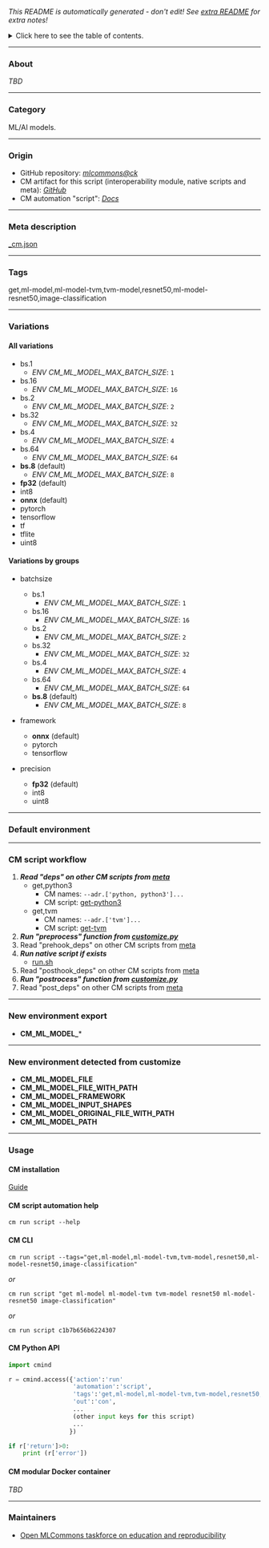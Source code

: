 *This README is automatically generated - don't edit! See [extra README](README-extra.md) for extra notes!*

<details>
<summary>Click here to see the table of contents.</summary>

* [About](#about)
* [Category](#category)
* [Origin](#origin)
* [Meta description](#meta-description)
* [Tags](#tags)
* [Variations](#variations)
  * [ All variations](#all-variations)
  * [ Variations by groups](#variations-by-groups)
* [Default environment](#default-environment)
* [CM script workflow](#cm-script-workflow)
* [New environment export](#new-environment-export)
* [New environment detected from customize](#new-environment-detected-from-customize)
* [Usage](#usage)
  * [ CM installation](#cm-installation)
  * [ CM script automation help](#cm-script-automation-help)
  * [ CM CLI](#cm-cli)
  * [ CM Python API](#cm-python-api)
  * [ CM modular Docker container](#cm-modular-docker-container)
* [Maintainers](#maintainers)

</details>

___
### About

*TBD*
___
### Category

ML/AI models.
___
### Origin

* GitHub repository: *[mlcommons@ck](https://github.com/mlcommons/ck/tree/master/cm-mlops)*
* CM artifact for this script (interoperability module, native scripts and meta): *[GitHub](https://github.com/mlcommons/ck/tree/master/cm-mlops/script/get-ml-model-resnet50-tvm)*
* CM automation "script": *[Docs](https://github.com/octoml/ck/blob/master/docs/list_of_automations.md#script)*

___
### Meta description
[_cm.json](_cm.json)

___
### Tags
get,ml-model,ml-model-tvm,tvm-model,resnet50,ml-model-resnet50,image-classification

___
### Variations
#### All variations
* bs.1
  - *ENV CM_ML_MODEL_MAX_BATCH_SIZE*: `1`
* bs.16
  - *ENV CM_ML_MODEL_MAX_BATCH_SIZE*: `16`
* bs.2
  - *ENV CM_ML_MODEL_MAX_BATCH_SIZE*: `2`
* bs.32
  - *ENV CM_ML_MODEL_MAX_BATCH_SIZE*: `32`
* bs.4
  - *ENV CM_ML_MODEL_MAX_BATCH_SIZE*: `4`
* bs.64
  - *ENV CM_ML_MODEL_MAX_BATCH_SIZE*: `64`
* **bs.8** (default)
  - *ENV CM_ML_MODEL_MAX_BATCH_SIZE*: `8`
* **fp32** (default)
* int8
* **onnx** (default)
* pytorch
* tensorflow
* tf
* tflite
* uint8

#### Variations by groups

  * batchsize
    * bs.1
      - *ENV CM_ML_MODEL_MAX_BATCH_SIZE*: `1`
    * bs.16
      - *ENV CM_ML_MODEL_MAX_BATCH_SIZE*: `16`
    * bs.2
      - *ENV CM_ML_MODEL_MAX_BATCH_SIZE*: `2`
    * bs.32
      - *ENV CM_ML_MODEL_MAX_BATCH_SIZE*: `32`
    * bs.4
      - *ENV CM_ML_MODEL_MAX_BATCH_SIZE*: `4`
    * bs.64
      - *ENV CM_ML_MODEL_MAX_BATCH_SIZE*: `64`
    * **bs.8** (default)
      - *ENV CM_ML_MODEL_MAX_BATCH_SIZE*: `8`

  * framework
    * **onnx** (default)
    * pytorch
    * tensorflow

  * precision
    * **fp32** (default)
    * int8
    * uint8
___
### Default environment

___
### CM script workflow

  1. ***Read "deps" on other CM scripts from [meta](https://github.com/mlcommons/ck/tree/master/cm-mlops/script/get-ml-model-resnet50-tvm/_cm.json)***
     * get,python3
       * CM names: `--adr.['python, python3']...`
       - CM script: [get-python3](https://github.com/mlcommons/ck/tree/master/cm-mlops/script/get-python3)
     * get,tvm
       * CM names: `--adr.['tvm']...`
       - CM script: [get-tvm](https://github.com/mlcommons/ck/tree/master/cm-mlops/script/get-tvm)
  1. ***Run "preprocess" function from [customize.py](https://github.com/mlcommons/ck/tree/master/cm-mlops/script/get-ml-model-resnet50-tvm/customize.py)***
  1. Read "prehook_deps" on other CM scripts from [meta](https://github.com/mlcommons/ck/tree/master/cm-mlops/script/get-ml-model-resnet50-tvm/_cm.json)
  1. ***Run native script if exists***
     * [run.sh](https://github.com/mlcommons/ck/tree/master/cm-mlops/script/get-ml-model-resnet50-tvm/run.sh)
  1. Read "posthook_deps" on other CM scripts from [meta](https://github.com/mlcommons/ck/tree/master/cm-mlops/script/get-ml-model-resnet50-tvm/_cm.json)
  1. ***Run "postrocess" function from [customize.py](https://github.com/mlcommons/ck/tree/master/cm-mlops/script/get-ml-model-resnet50-tvm/customize.py)***
  1. Read "post_deps" on other CM scripts from [meta](https://github.com/mlcommons/ck/tree/master/cm-mlops/script/get-ml-model-resnet50-tvm/_cm.json)
___
### New environment export

* **CM_ML_MODEL_***
___
### New environment detected from customize

* **CM_ML_MODEL_FILE**
* **CM_ML_MODEL_FILE_WITH_PATH**
* **CM_ML_MODEL_FRAMEWORK**
* **CM_ML_MODEL_INPUT_SHAPES**
* **CM_ML_MODEL_ORIGINAL_FILE_WITH_PATH**
* **CM_ML_MODEL_PATH**
___
### Usage

#### CM installation
[Guide](https://github.com/mlcommons/ck/blob/master/docs/installation.md)

#### CM script automation help
```cm run script --help```

#### CM CLI
`cm run script --tags="get,ml-model,ml-model-tvm,tvm-model,resnet50,ml-model-resnet50,image-classification"`

*or*

`cm run script "get ml-model ml-model-tvm tvm-model resnet50 ml-model-resnet50 image-classification"`

*or*

`cm run script c1b7b656b6224307`

#### CM Python API

```python
import cmind

r = cmind.access({'action':'run'
                  'automation':'script',
                  'tags':'get,ml-model,ml-model-tvm,tvm-model,resnet50,ml-model-resnet50,image-classification'
                  'out':'con',
                  ...
                  (other input keys for this script)
                  ...
                 })

if r['return']>0:
    print (r['error'])
```

#### CM modular Docker container
*TBD*
___
### Maintainers

* [Open MLCommons taskforce on education and reproducibility](https://github.com/mlcommons/ck/blob/master/docs/mlperf-education-workgroup.md)